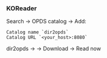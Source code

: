 ### KOReader

Search → OPDS catalog → Add:

```
Catalog name `dir2opds`
Catalog URL `<your_host>:8080`
```

dir2opds → <epub> → Download → Read now